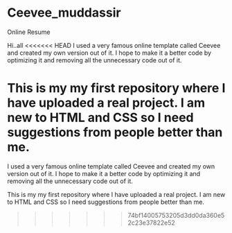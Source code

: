 # Ceevee_muddassir
Online Resume

Hi..all
<<<<<<< HEAD
I used a very famous online template called Ceevee and created my own version out of it.
I hope to make it a better code by optimizing it and removing all the unnecessary code out of it.

This is my my first repository where I have uploaded a real project.
I am new to HTML and CSS so I need suggestions from people better than me.
=======
I used a very famous online template called Ceevee and created my own version out of it. 
I hope to make it a better code by optimizing it and removing all the unnecessary code out of it. 

This is my my first repository where I have uploaded a real project. 
I am new to HTML and CSS so I need suggestions from people better than me. 
>>>>>>> 74bf14005753205d3dd0da360e52c23e37822e52
